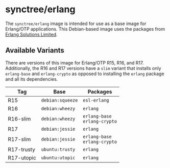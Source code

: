 # synctree/erlang

The `synctree/erlang` image is intended for use as a base image for Erlang/OTP applications. This Debian-based image uses the packages from [Erlang Solutions Limited](https://www.erlang-solutions.com/).

## Available Variants
There are versions of this image for Erlang/OTP R15, R16, and R17. Additionally, the R16 and R17 versions have a `slim` variant that installs only `erlang-base` and `erlang-crypto` as opposed to installing the `erlang` package and all its dependencies.

| Tag        | Base             | Packages                         |
|------------|------------------|----------------------------------|
| R15        | `debian:squeeze` | `esl-erlang`                     |
| R16        | `debian:wheezy`  | `erlang`                         |
| R16-slim   | `debian:wheezy`  | `erlang-base`<br>`erlang-crypto` |
| R17        | `debian:jessie`  | `erlang`                         |
| R17-slim   | `debian:jessie`  | `erlang-base`<br>`erlang-crypto` |
| R17-trusty | `ubuntu:trusty`  | `erlang`                         |
| R17-utopic | `ubuntu:utopic`  | `erlang`                         |
